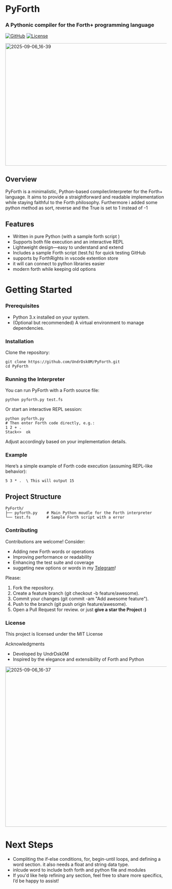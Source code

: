 # PyForth

###  A Pythonic compiler for the Forth+ programming language 
[![GitHub](https://img.shields.io/badge/GitHub-Repository-181717?logo=github&style=for-the-badge&labelColor=181717&color=purple)](https://github.com/UndrDsk0M/PyForth)
[![License](https://img.shields.io/badge/License-MIT-181717?logo=mit&style=for-the-badge&labelColor=181717&color=orange)](LICENSE.md)

<img width="1183" height="382" alt="2025-09-06_16-39" src="https://github.com/user-attachments/assets/1205c3bf-dfaa-425b-b181-7783ecc74dcb" />

## Overview

PyForth is a minimalistic, Python-based compiler/interpreter for the Forth+ language. It aims to provide a straightforward and readable implementation while staying faithful to the Forth philosophy.
Furthermore i added some python method as sort, reverse and the True is set to 1 instead of -1 
## Features

+ Written in pure Python (with a sample forth script )
+ Supports both file execution and an interactive REPL
+ Lightweight design—easy to understand and extend
+ Includes a sample Forth script (test.fs) for quick testing 
GitHub
+ supports by ForthRights in vscode extention store
+ it will can connect to python libraries easier
+ modern forth while keeping old options 

# Getting Started
### Prerequisites
+ Python 3.x installed on your system.
+ (Optional but recommended) A virtual environment to manage dependencies.

### Installation
Clone the repository:

```
git clone https://github.com/UndrDsk0M/PyForth.git
cd PyForth
```
### Running the Interpreter
You can run PyForth with a Forth source file:
```
python pyforth.py test.fs
```

Or start an interactive REPL session:
```
python pyforth.py
# Then enter Forth code directly, e.g.:
1 2 + .
Stack<>  ok
```
Adjust accordingly based on your implementation details.

### Example

Here’s a simple example of Forth code execution (assuming REPL-like behavior):
```
5 3 * .  \ This will output 15
```
## Project Structure
```
PyForth/
├── pyforth.py    # Main Python moudle for the Forth interpreter
└── test.fs       # Sample Forth script with a error
```
### Contributing

Contributions are welcome! Consider:
+ Adding new Forth words or operations
+ Improving performance or readability
+ Enhancing the test suite and coverage
+ suggeting new options or words in my [Telegram](https://t.me/UndrDsk0M)!


Please:

1. Fork the repository.
2. Create a feature branch (git checkout -b feature/awesome).
3. Commit your changes (git commit -am "Add awesome feature").
4. Push to the branch (git push origin feature/awesome).
5. Open a Pull Request for review.
or just <b>give a star the Project :)</b>


### License
This project is licensed under the MIT License


Acknowledgments

+ Developed by UndrDsk0M
+ Inspired by the elegance and extensibility of Forth and Python
<img width="1000" height="500" alt="2025-09-06_16-37" src="https://github.com/user-attachments/assets/0d019413-e140-42e5-bdc0-cf8ab75247d2" />



# Next Steps
+ Compliting the if-else conditions, for, begin-until loops, and defining a word section. it also needs a float and string data type.
+ inlcude word to include both forth and python file and modules 
+ If you'd like help refining any section, feel free to share more specifics, I’d be happy to assist!